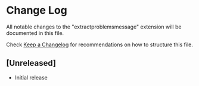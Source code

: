 # Change Log

All notable changes to the "extractproblemsmessage" extension will be documented in this file.

Check [Keep a Changelog](http://keepachangelog.com/) for recommendations on how to structure this file.

## [Unreleased]

- Initial release